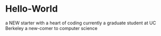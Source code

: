 # Hello-World
a NEW starter with a heart of coding
currently a graduate student at UC Berkeley 
a new-comer to computer science 

